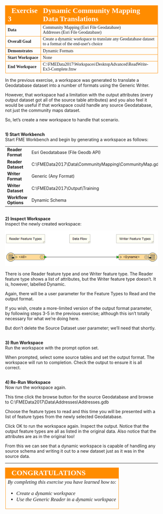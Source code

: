 <!--Exercise Section-->


<table style="border-spacing: 0px;border-collapse: collapse;font-family:serif">
<tr>
<td style="vertical-align:middle;background-color:darkorange;border: 2px solid darkorange">
<i class="fa fa-cogs fa-lg fa-pull-left fa-fw" style="color:white;padding-right: 12px;vertical-align:text-top"></i>
<span style="color:white;font-size:x-large;font-weight: bold">Exercise 3</span>
</td>
<td style="border: 2px solid darkorange;background-color:darkorange;color:white">
<span style="color:white;font-size:x-large;font-weight: bold">Dynamic Community Mapping Data Translations</span>
</td>
</tr>

<tr>
<td style="border: 1px solid darkorange; font-weight: bold">Data</td>
<td style="border: 1px solid darkorange">Community Mapping (Esri File Geodatabase)<br>Addresses (Esri File Geodatabase)</td>
</tr>

<tr>
<td style="border: 1px solid darkorange; font-weight: bold">Overall Goal</td>
<td style="border: 1px solid darkorange">Create a dynamic workspace to translate any Geodatabase dataset to a format of the end-user's choice</td>
</tr>

<tr>
<td style="border: 1px solid darkorange; font-weight: bold">Demonstrates</td>
<td style="border: 1px solid darkorange">Dynamic Formats</td>
</tr>

<tr>
<td style="border: 1px solid darkorange; font-weight: bold">Start Workspace</td>
<td style="border: 1px solid darkorange">None</td>
</tr>

<tr>
<td style="border: 1px solid darkorange; font-weight: bold">End Workspace</td>
<td style="border: 1px solid darkorange">C:\FMEData2017\Workspaces\DesktopAdvanced\ReadWrite-Ex3-Complete.fmw</td>
</tr>

</table>


In the previous exercise, a workspace was generated to translate a Geodatabase dataset into a number of formats using the Generic Writer.

However, that workspace had a limitation with the output attributes (every output dataset got all of the source table attributes) and you also feel it would be useful if that workspace could handle any source Geodatabase, not just the community maps dataset.

So, let’s create a new workspace to handle that scenario.


<br>**1) Start Workbench**
<br>Start FME Workbench and begin by generating a workspace as follows:

<table style="border: 0px">

<tr>
<td style="font-weight: bold">Reader Format</td>
<td style="">Esri Geodatabase (File Geodb API)</td>
</tr>

<tr>
<td style="font-weight: bold">Reader Dataset</td>
<td style="">C:\FMEData2017\Data\CommunityMapping\CommunityMap.gdb</td>
</tr>

<tr>
<td style="font-weight: bold">Writer Format</td>
<td style="">Generic (Any Format)</td>
</tr>

<tr>
<td style="font-weight: bold">Writer Dataset</td>
<td style="">C:\FMEData2017\Output\Training</td>
</tr>

<tr>
<td style="font-weight: bold">Workflow Options</td>
<td style="">Dynamic Schema</td>
</tr>

</table>


<br>**2) Inspect Workspace**
<br>Inspect the newly created workspace:

![](./Images/4.67.Ex3.InitialWorkspace.png)

There is one Reader feature type and one Writer feature type. The Reader feature type shows a list of attributes, but the Writer feature type doesn’t. It is, however, labelled Dynamic.

Again, there will be a user parameter for the Feature Types to Read and the output format.

If you wish, create a more-limited version of the output format parameter, by following steps 3-5 in the previous exercise; although this isn’t totally necessary for what we’re doing here.

But don’t delete the Source Dataset user parameter; we’ll need that shortly.


<br>**3) Run Workspace**
<br>Run the workspace with the prompt option set.

When prompted, select some source tables and set the output format. The workspace will run to completion. Check the output to ensure it is all correct.


<br>**4) Re-Run Workspace**
<br>Now run the workspace again.

This time click the browse button for the source Geodatabase and browse to C:\FMEData2017\Data\Addresses\Addresses.gdb

Choose the feature types to read and this time you will be presented with a list of feature types from the newly selected Geodatabase.

Click OK to run the workspace again. Inspect the output. Notice that the output feature types are all as listed in the original data. Also notice that the attributes are as in the original too!

From this we can see that a dynamic workspace is capable of handling any source schema and writing it out to a new dataset just as it was in the source data.

---

<!--Exercise Congratulations Section--> 

<table style="border-spacing: 0px">
<tr>
<td style="vertical-align:middle;background-color:darkorange;border: 2px solid darkorange">
<i class="fa fa-thumbs-o-up fa-lg fa-pull-left fa-fw" style="color:white;padding-right: 12px;vertical-align:text-top"></i>
<span style="color:white;font-size:x-large;font-weight: bold;font-family:serif">CONGRATULATIONS</span>
</td>
</tr>

<tr>
<td style="border: 1px solid darkorange">
<span style="font-family:serif; font-style:italic; font-size:larger">
By completing this exercise you have learned how to:
<ul><li>Create a dynamic workspace</li>
<li>Use the Generic Reader in a dynamic workspace</li></ul>
</span>
</td>
</tr>
</table>
